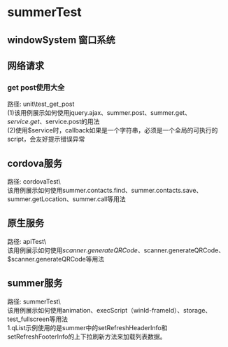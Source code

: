 # summerTest
## windowSystem  窗口系统

## 网络请求
### get post使用大全  
路径: unit\test_get_post    
(1)该用例展示如何使用jquery.ajax、summer.post、summer.get、$service.get、$service.post的用法    
(2)使用$service时，callback如果是一个字符串，必须是一个全局的可执行的script，会友好提示错误异常    

## cordova服务
路径: cordovaTest\    
该用例展示如何使用summer.contacts.find、summer.contacts.save、summer.getLocation、summer.call等用法  


## 原生服务
路径: apiTest\    
该用例展示如何使用$scanner.generateQRCode、$scanner.generateQRCode、$scanner.generateQRCode等用法   

## summer服务
路径: summerTest\    
该用例展示如何使用animation、execScript（winId-frameId）、storage、test_fullscreen等用法    
1.qList示例使用的是summer中的setRefreshHeaderInfo和setRefreshFooterInfo的上下拉刷新方法来加载列表数据。
   


